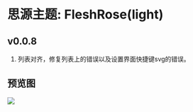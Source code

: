 # 思源主题: FleshRose(light)

## v0.0.8
1. 列表对齐，修复列表上的错误以及设置界面快捷键svg的错误。

## 预览图
![](https://cdn.jsdelivr.net/gh/ihyw/blogIH-First@main/2021/01/25/FleshRose.png)